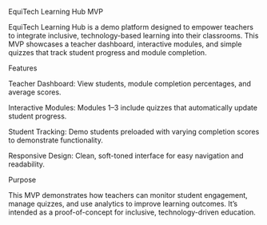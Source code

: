 EquiTech Learning Hub MVP

EquiTech Learning Hub is a demo platform designed to empower teachers to integrate inclusive, technology-based learning into their classrooms. This MVP showcases a teacher dashboard, interactive modules, and simple quizzes that track student progress and module completion.

Features

Teacher Dashboard: View students, module completion percentages, and average scores.

Interactive Modules: Modules 1–3 include quizzes that automatically update student progress.

Student Tracking: Demo students preloaded with varying completion scores to demonstrate functionality.

Responsive Design: Clean, soft-toned interface for easy navigation and readability.

Purpose

This MVP demonstrates how teachers can monitor student engagement, manage quizzes, and use analytics to improve learning outcomes. It’s intended as a proof-of-concept for inclusive, technology-driven education.
